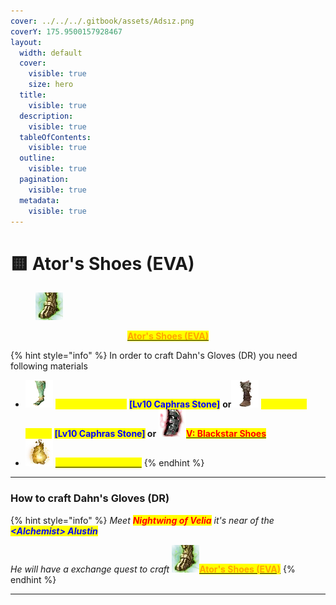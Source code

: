```yaml
---
cover: ../../../.gitbook/assets/Adsız.png
coverY: 175.9500157928467
layout:
  width: default
  cover:
    visible: true
    size: hero
  title:
    visible: true
  description:
    visible: true
  tableOfContents:
    visible: true
  outline:
    visible: true
  pagination:
    visible: true
  metadata:
    visible: true
---
```


# 🟨 Ator's Shoes (EVA)

<figure><img src="../../../.gitbook/assets/image (14).png" alt=""><figcaption></figcaption></figure>

<p align="center"><a href="https://bdocodex.com/us/item/930906/"><mark style="color:orange;"><strong>Ator's Shoes (EVA)</strong></mark></a></p>

{% hint style="info" %}
In order to craft Dahn's Gloves (DR) you need following materials

* <img src="../../../.gitbook/assets/image (288).png" alt="" data-size="line"> <mark style="color:yellow;">**V: Urugon Shoes**</mark> <mark style="color:blue;">**\[**</mark><img src="https://592728697-files.gitbook.io/~/files/v0/b/gitbook-x-prod.appspot.com/o/spaces%2FkA2Ou9rHBG7pND0Xi3Co%2Fuploads%2FXMmmuPTLcV8YocjeDRHj%2Fimage.png?alt=media&#x26;token=344a3bff-f4a7-4d4d-9e85-455f48018e1d" alt="" data-size="line"><mark style="color:blue;">**Lv10 Caphras Stone]**</mark> **or**<img src="../../../.gitbook/assets/image (290).png" alt="" data-size="line"> <mark style="color:yellow;">**V: Muskan Shoes**</mark> <mark style="color:blue;">**\[**</mark><img src="https://592728697-files.gitbook.io/~/files/v0/b/gitbook-x-prod.appspot.com/o/spaces%2FkA2Ou9rHBG7pND0Xi3Co%2Fuploads%2FXMmmuPTLcV8YocjeDRHj%2Fimage.png?alt=media&#x26;token=344a3bff-f4a7-4d4d-9e85-455f48018e1d" alt="" data-size="line"><mark style="color:blue;">**Lv10 Caphras Stone]**</mark>**&#x20;                         or** <img src="../../../.gitbook/assets/image (287).png" alt="" data-size="line">[<mark style="color:red;">**V: Blackstar Shoes**</mark>](https://bdocodex.com/us/item/719904/)
* <img src="../../../.gitbook/assets/image (285).png" alt="" data-size="line"> [<mark style="color:yellow;">**Flame of Resonance**</mark>](https://bdocodex.com/us/item/65317/)
{% endhint %}

***

### How to craft Dahn's Gloves (DR)

{% hint style="info" %}
_Meet <mark style="color:red;">**Nightwing of Velia**</mark> it's near of the <mark style="color:blue;">**\<Alchemist> Alustin**</mark>_

_He will have a exchange quest to craft_ <img src="../../../.gitbook/assets/image (15).png" alt="" data-size="line">[<mark style="color:orange;">**Ator's Shoes (EVA)**</mark>](https://bdocodex.com/us/item/930906/)
{% endhint %}

***

